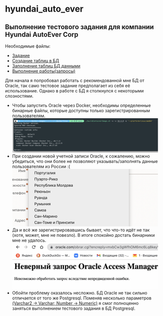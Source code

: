 # hyundai_auto_ever

## Выполнение тестового задания для компании Hyundai AutoEver Corp

Необходимые файлы:
- [Задание](./Test%20task%20description.doc)  
- [Создание таблиц в БД](./tables_structures.sql)
- [Заполнение таблиц БД данными](./data_in_sql)
- [Выполнение работы(запросы)](./requests/rpm_requests.sql)

Для начала я попробовал работать с рекомендованной мне БД от Oracle, так само тестовое задание предполагает из себя её использование. Однако в работе с БД я столкнулся с некоторыми слозностями.

 - Чтобы запустить Oracle через Docker, необходимы определенные бинарные файлы, которые доступны только зарегистрированным пользователям.![image info](./examples/1.png)
 - При создании новой учетной записи Oracle, к сожалению, можно убедиться, что они более не позволяют указывать/заполнять данные пользователям из России :( ![image info](./examples/2.png)
 - Да и всё же зарегистрировавшись бывает, что что-то идёт не так (хотя, может, мне не повезло). В итоге спокойно достать бинарники мне не удалось. ![image info](./examples/2.1.png)
 - Обойти проблему оказалось несложно. БД Oracle не так сильно отличается от того же Postgresql. Поменяв несколько параметров [(Varchar2 -> Varchar; Number -> Numeric)](https://habr.com/ru/post/335716/) я смог полноценно заняться выполнением тестового задания в БД Postgresql.